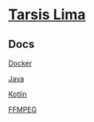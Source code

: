 # [Tarsis Lima]()

## Docs

[Docker](./docs/docker/)

[Java](./docs/java/)

[Kotlin](./docs/kotlin/)

[FFMPEG](./docs/ffmpeg/)

